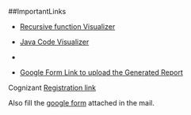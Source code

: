 ##ImportantLinks

- [Recursive function Visualizer](https://recursion.vercel.app/)

- [Java Code Visualizer](https://cscircles.cemc.uwaterloo.ca/java_visualize/#mode=display)

- 
- [Google Form Link to upload the Generated Report](https://forms.gle/UZsg1qFDEz4Riu8Q6)


Cognizant 
[Registration link](https://app.joinsuperset.com/company/cognizant/GenC-2026.html)

Also fill the [google form](https://docs.google.com/forms/d/e/1FAIpQLSdF8lDmxPDeOpTNfZ-8YI2cn9rvjqoCq3bOyS_39dXgur1-sA/viewform?usp=header) attached in the mail.




